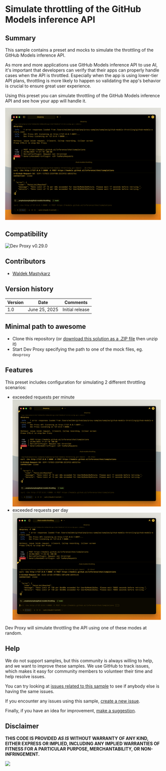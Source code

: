 # Simulate throttling of the GitHub Models inference API

## Summary

This sample contains a preset and mocks to simulate the throttling of the GitHub Models inference API.

As more and more applications use GitHub Models inference API to use AI, it's important that developers can verify that their apps can properly handle cases when the API is throttled. Especially when the app is using lower-tier API plans, throttling is more likely to happen so validating the app's behavior is crucial to ensure great user experience.

Using this preset you can simulate throttling of the GitHub Models inference API and see how your app will handle it.

![Dev Proxy simulating throttling of the GitHub Models inference API when exceeded the number of requests per minute](assets/throttling-per-minute.png)

## Compatibility

![Dev Proxy v0.29.0](https://aka.ms/devproxy/badge/v0.29.0)

## Contributors

- [Waldek Mastykarz](https://github.com/waldekmastykarz)

## Version history

Version|Date|Comments
-------|----|--------
1.0|June 25, 2025|Initial release

## Minimal path to awesome

- Clone this repository (or [download this solution as a .ZIP file](https://pnp.github.io/download-partial/?url=https://github.com/pnp/proxy-samples/tree/main/samples/github-models-throttling) then unzip it)
- Start Dev Proxy specifying the path to one of the mock files, eg. `devproxy`

## Features

This preset includes configuration for simulating 2 different throttling scenarios:

- exceeded requests per minute
  ![Dev Proxy simulating throttling of the GitHub Models inference API when exceeded the number of requests per minute](assets/throttling-per-minute.png)
- exceeded requests per day
  ![Dev Proxy simulating throttling of the GitHub Models inference API when exceeded the number of requests per day](assets/throttling-per-day.png)

Dev Proxy will simulate throttling the API using one of these modes at random.

## Help

We do not support samples, but this community is always willing to help, and we want to improve these samples. We use GitHub to track issues, which makes it easy for  community members to volunteer their time and help resolve issues.

You can try looking at [issues related to this sample](https://github.com/pnp/proxy-samples/issues?q=label%3A%22sample%3A%20github-models-throttling%22) to see if anybody else is having the same issues.

If you encounter any issues using this sample, [create a new issue](https://github.com/pnp/proxy-samples/issues/new).

Finally, if you have an idea for improvement, [make a suggestion](https://github.com/pnp/proxy-samples/issues/new).

## Disclaimer

**THIS CODE IS PROVIDED *AS IS* WITHOUT WARRANTY OF ANY KIND, EITHER EXPRESS OR IMPLIED, INCLUDING ANY IMPLIED WARRANTIES OF FITNESS FOR A PARTICULAR PURPOSE, MERCHANTABILITY, OR NON-INFRINGEMENT.**

![](https://m365-visitor-stats.azurewebsites.net/SamplesGallery/pnp-devproxy-github-models-throttling)
